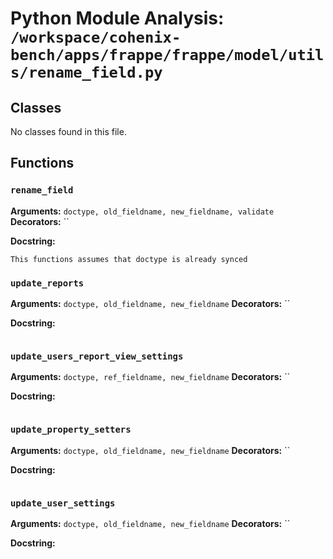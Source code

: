 # Python Module Analysis: `/workspace/cohenix-bench/apps/frappe/frappe/model/utils/rename_field.py`

## Classes

No classes found in this file.


## Functions

### `rename_field`
**Arguments:** `doctype, old_fieldname, new_fieldname, validate`
**Decorators:** ``

**Docstring:**
```
This functions assumes that doctype is already synced
```
### `update_reports`
**Arguments:** `doctype, old_fieldname, new_fieldname`
**Decorators:** ``

**Docstring:**
```

```
### `update_users_report_view_settings`
**Arguments:** `doctype, ref_fieldname, new_fieldname`
**Decorators:** ``

**Docstring:**
```

```
### `update_property_setters`
**Arguments:** `doctype, old_fieldname, new_fieldname`
**Decorators:** ``

**Docstring:**
```

```
### `update_user_settings`
**Arguments:** `doctype, old_fieldname, new_fieldname`
**Decorators:** ``

**Docstring:**
```

```

